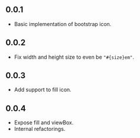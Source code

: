 ## 0.0.1

- Basic implementation of bootstrap icon.

## 0.0.2

- Fix width and height size to even be `"#{size}em"`.

## 0.0.3

- Add support to fill icon.

## 0.0.4

- Expose fill and viewBox.
- Internal refactorings.
